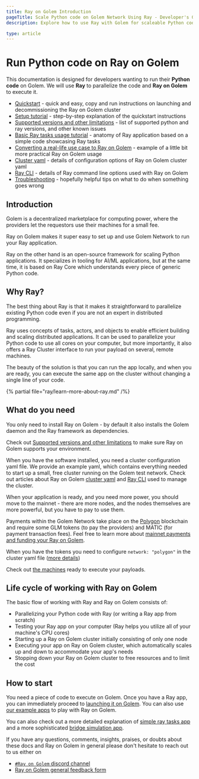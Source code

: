 ```yaml
---
title: Ray on Golem Introduction
pageTitle: Scale Python code on Golem Network Using Ray - Developer's Guide
description: Explore how to use Ray with Golem for scaleable Python code execution. Quickstarts, tutorials, and troubleshooting tips included for developers.

type: article
---
```


# Run Python code on Ray on Golem

This documentation is designed for developers wanting to run their **Python code** on Golem.
We will use **Ray** to parallelize the code and **Ray on Golem** to execute it.

- [Quickstart](/docs/creators/ray/quickstart) - quick and easy, copy and run instructions on launching and decommissioning the Ray on Golem cluster
- [Setup tutorial](/docs/creators/ray/setup-tutorial) - step-by-step explanation of the quickstart instructions
- [Supported versions and other limitations](/docs/creators/ray/supported-versions-and-other-limitations) - list of supported python and ray versions, and other known issues
- [Basic Ray tasks usage tutorial](/docs/creators/ray/basic-ray-tasks-usage-tutorial) - anatomy of Ray application based on a simple code showcasing Ray tasks
- [Converting a real-life use case to Ray on Golem](/docs/creators/ray/conversion-to-ray-on-golem-tutorial) - example of a little bit more practical Ray on Golem usage
- [Cluster yaml](/docs/creators/ray/cluster-yaml) - details of configuration options of Ray on Golem cluster yaml
- [Ray CLI](/docs/creators/ray/ray-cli) - details of Ray command line options used with Ray on Golem
- [Troubleshooting](/docs/creators/ray/troubleshooting) - hopefully helpful tips on what to do when something goes wrong


## Introduction

Golem is a decentralized marketplace for computing power, where the providers let the requestors use their machines for a small fee.

Ray on Golem makes it super easy to set up and use Golem Network to run your Ray application.

Ray on the other hand is an open-source framework for scaling Python applications. 
It specializes in tooling for AI/ML applications, but at the same time, it is based on Ray Core which understands every piece of generic Python code.


## Why Ray?

The best thing about Ray is that it makes it straightforward to parallelize existing Python code even if you are not an expert in distributed programming.

Ray uses concepts of tasks, actors, and objects to enable efficient building and scaling distributed applications.
It can be used to parallelize your Python code to use all cores on your computer, but more importantly, it also offers a Ray Cluster interface to run your payload on several, remote machines.

The beauty of the solution is that you can run the app locally, and when you are ready, you can execute the same app on the cluster without changing a single line of your code.

{% partial file="ray/learn-more-about-ray.md" /%}

## What do you need

You only need to install Ray on Golem - by default it also installs the Golem daemon and the Ray framework as dependencies.

Check out [Supported versions and other limitations](/docs/creators/ray/supported-versions-and-other-limitations) to make sure Ray on Golem supports your environment.

When you have the software installed, you need a cluster configuration yaml file. 
We provide an example yaml, which contains everything needed to start up a small, free cluster running on the Golem test network.
Check out articles about Ray on Golem [cluster yaml](/docs/creators/ray/cluster-yaml) and [Ray CLI](/docs/creators/ray/ray-cli) used to manage the cluster.

When your application is ready, and you need more power, you should move to the mainnet - there are more nodes, and the nodes themselves are more powerful, but you have to pay to use them.

Payments within the Golem Network take place on the [Polygon](https://polygon.technology) blockchain and require some GLM tokens (to pay the providers) and MATIC (for payment transaction fees).
Feel free to learn more about [mainnet payments and funding your Ray on Golem](/docs/creators/javascript/guides/switching-to-mainnet).

When you have the tokens you need to configure `network: "polygon"` in the cluster yaml file ([more details](/docs/creators/ray/cluster-yaml#network))

Check out [the machines](https://stats.golem.network/network/providers/online) ready to execute your payloads.

## Life cycle of working with Ray on Golem

The basic flow of working with Ray and Ray on Golem consists of:

- Parallelizing your Python code with Ray (or writing a Ray app from scratch)
- Testing your Ray app on your computer (Ray helps you utilize all of your machine's CPU cores)
- Starting up a Ray on Golem cluster initially consisting of only one node
- Executing your app on Ray on Golem cluster, which automatically scales up and down to accommodate your app's needs
- Stopping down your Ray on Golem cluster to free resources and to limit the cost

## How to start

You need a piece of code to execute on Golem. Once you have a Ray app, you can immediately proceed to [launching it on Golem](/docs/creators/ray/setup-tutorial).
You can also use [our example apps](https://github.com/golemfactory/golem-ray/tree/main/examples) to play with Ray on Golem. 

You can also check out a more detailed explanation of [simple ray tasks app](/docs/creators/ray/basic-ray-tasks-usage-tutorial) and a more sophisticated [bridge simulation app](/docs/creators/ray/conversion-to-ray-on-golem-tutorial).

If you have any questions, comments, insights, praises, or doubts about these docs and Ray on Golem in general please don't hesitate to reach out to us either on
- [`#Ray on Golem` discord channel](https://chat.golem.network/) 
- [Ray on Golem general feedback form](https://qkjx8blh5hm.typeform.com/to/GtaCVz0b)

